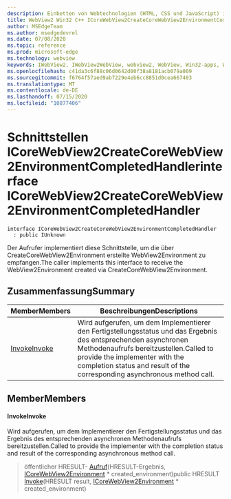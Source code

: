 ```yaml
---
description: Einbetten von Webtechnologien (HTML, CSS und JavaScript) in ihre systemeigenen Anwendungen mit dem Microsoft Edge WebView2-Steuerelement
title: WebView2 Win32 C++ ICoreWebView2CreateCoreWebView2EnvironmentCompletedHandler
author: MSEdgeTeam
ms.author: msedgedevrel
ms.date: 07/08/2020
ms.topic: reference
ms.prod: microsoft-edge
ms.technology: webview
keywords: IWebView2, IWebView2WebView, webview2, WebView, Win32-apps, Win32, Edge, ICoreWebView2, ICoreWebView2Controller, Browser-Steuerelement, Edge-HTML, ICoreWebView2CreateCoreWebView2EnvironmentCompletedHandler
ms.openlocfilehash: c41da3c6f88c06d0642d00f38a8181acb079a009
ms.sourcegitcommit: f6764f57aed9ab7229e4eb6cc8851d0cea667403
ms.translationtype: MT
ms.contentlocale: de-DE
ms.lasthandoff: 07/15/2020
ms.locfileid: "10877406"
---
```

# <span data-ttu-id="5dcba-104">Schnittstellen ICoreWebView2CreateCoreWebView2EnvironmentCompletedHandler</span><span class="sxs-lookup"><span data-stu-id="5dcba-104">interface ICoreWebView2CreateCoreWebView2EnvironmentCompletedHandler</span></span> 

```
interface ICoreWebView2CreateCoreWebView2EnvironmentCompletedHandler
  : public IUnknown
```

<span data-ttu-id="5dcba-105">Der Aufrufer implementiert diese Schnittstelle, um die über CreateCoreWebView2Environment erstellte WebView2Environment zu empfangen.</span><span class="sxs-lookup"><span data-stu-id="5dcba-105">The caller implements this interface to receive the WebView2Environment created via CreateCoreWebView2Environment.</span></span>

## <span data-ttu-id="5dcba-106">Zusammenfassung</span><span class="sxs-lookup"><span data-stu-id="5dcba-106">Summary</span></span>

 <span data-ttu-id="5dcba-107">Member</span><span class="sxs-lookup"><span data-stu-id="5dcba-107">Members</span></span>                        | <span data-ttu-id="5dcba-108">Beschreibungen</span><span class="sxs-lookup"><span data-stu-id="5dcba-108">Descriptions</span></span>
--------------------------------|---------------------------------------------
[<span data-ttu-id="5dcba-109">Invoke</span><span class="sxs-lookup"><span data-stu-id="5dcba-109">Invoke</span></span>](#invoke) | <span data-ttu-id="5dcba-110">Wird aufgerufen, um dem Implementierer den Fertigstellungsstatus und das Ergebnis des entsprechenden asynchronen Methodenaufrufs bereitzustellen.</span><span class="sxs-lookup"><span data-stu-id="5dcba-110">Called to provide the implementer with the completion status and result of the corresponding asynchronous method call.</span></span>

## <span data-ttu-id="5dcba-111">Member</span><span class="sxs-lookup"><span data-stu-id="5dcba-111">Members</span></span>

#### <span data-ttu-id="5dcba-112">Invoke</span><span class="sxs-lookup"><span data-stu-id="5dcba-112">Invoke</span></span> 

<span data-ttu-id="5dcba-113">Wird aufgerufen, um dem Implementierer den Fertigstellungsstatus und das Ergebnis des entsprechenden asynchronen Methodenaufrufs bereitzustellen.</span><span class="sxs-lookup"><span data-stu-id="5dcba-113">Called to provide the implementer with the completion status and result of the corresponding asynchronous method call.</span></span>

> <span data-ttu-id="5dcba-114">öffentlicher HRESULT- [Aufruf](#invoke)(HRESULT-Ergebnis, [ICoreWebView2Environment](icorewebview2environment.md) \* created_environment)</span><span class="sxs-lookup"><span data-stu-id="5dcba-114">public HRESULT [Invoke](#invoke)(HRESULT result, [ICoreWebView2Environment](icorewebview2environment.md) \* created_environment)</span></span>

